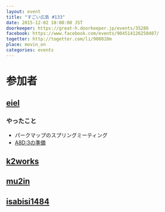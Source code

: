 ```yaml
---
layout: event
title: "すごい広島 #133"
date: 2015-12-02 18:00:00 JST
doorkeeper: https://great-h.doorkeeper.jp/events/35286
facebook: https://www.facebook.com/events/904514126250487/
togetter: http://togetter.com/li/908010m
place: movin_on
categories: events
---
```


# 参加者

## [eiel](http://eiel.info)

### やったこと

* パークマップのスプリングミーティング
* [A8D:3の準備](https://www.facebook.com/events/1523029791352319/)

## [k2works](https://github.com/k2works)


## [mu2in](http://twitter.com/mu2in)


## [isabisi1484](http://twitter.com/isabisi1484)
